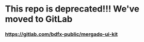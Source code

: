 # This repo is deprecated!!! We've moved to GitLab
### https://gitlab.com/bdfx-public/mergado-ui-kit
